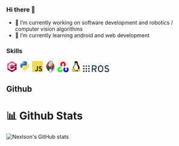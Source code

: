 ### Hi there 👋

<!--
**yanik-porto/yanik-porto** is a ✨ _special_ ✨ repository because its `README.md` (this file) appears on your GitHub profile.

Here are some ideas to get you started:

- 🔭 I’m currently working on ...
- 🌱 I’m currently learning ...
- 👯 I’m looking to collaborate on ...
- 🤔 I’m looking for help with ...
- 💬 Ask me about ...
- 📫 How to reach me: ...
- 😄 Pronouns: ...
- ⚡ Fun fact: ...
-->

- 🔭 I’m currently working on software development and robotics / computer vision algorithms
- 🌱 I’m currently learning android and web development

### Skills

<div float: left, width: 33.33%, padding: 5px>
  <img src="cpp.svg" alt="drawing" width="30"/>
  <img src="python.svg" alt="drawing" width="30"/>
  <img src="js.svg" alt="drawing" width="30"/>
  <img src="jenkins.svg" alt="drawing" width="30"/>
  <img src="opencv-logo.png" alt="drawing" width="30"/>
  <img src="linux.svg" alt="drawing" width="30"/>
  <img src="ros_logo.png" alt="drawing" width="70"/>
</div>

## Github

# :bar_chart: Github Stats
![Nexlson's GitHub stats](https://github-readme-stats.vercel.app/api?username=yanik-porto&show_icons=true&theme=dark)
